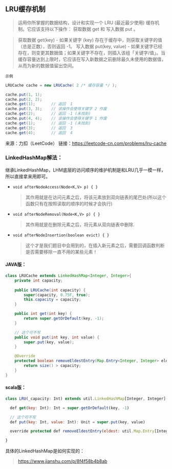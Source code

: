 ## LRU缓存机制

> 运用你所掌握的数据结构，设计和实现一个  LRU (最近最少使用) 缓存机制。它应该支持以下操作： 获取数据 get 和 写入数据 put 。

> 获取数据 get(key) - 如果关键字 (key) 存在于缓存中，则获取关键字的值（总是正数），否则返回 -1。
> 写入数据 put(key, value) - 如果关键字已经存在，则变更其数据值；如果关键字不存在，则插入该组「关键字/值」。当缓存容量达到上限时，它应该在写入新数据之前删除最久未使用的数据值，从而为新的数据值留出空间。

`示例` 

```java
LRUCache cache = new LRUCache( 2 /* 缓存容量 */ );

cache.put(1, 1);
cache.put(2, 2);
cache.get(1);       // 返回  1
cache.put(3, 3);    // 该操作会使得关键字 2 作废
cache.get(2);       // 返回 -1 (未找到)
cache.put(4, 4);    // 该操作会使得关键字 1 作废
cache.get(1);       // 返回 -1 (未找到)
cache.get(3);       // 返回  3
cache.get(4);       // 返回  4
```

来源：力扣（LeetCode）
链接：https://leetcode-cn.com/problems/lru-cache



### LinkedHashMap解法：

继承LinkedHashMap，LHM底层的访问顺序的维护机制是和LRU几乎一模一样，所以直接拿来用即可。

- `void afterNodeAccess(Node<K,V> p) { }`

  > 其作用就是在访问元素之后，将该元素放到双向链表的尾巴处(所以这个函数只有在按照读取的顺序的时候才会执行)

- `void afterNodeRemoval(Node<K,V> p) { }`

  > 其作用就是在删除元素之后，将元素从双向链表中删除.

- `void afterNodeInsertion(boolean evict) { }`

  > 这个才是我们题目中会用到的，在插入新元素之后，需要回调函数判断是否需要移除一直不用的某些元素！



#### JAVA版：

```java
class LRUCache extends LinkedHashMap<Integer, Integer>{
    private int capacity;
    
    public LRUCache(int capacity) {
        super(capacity, 0.75F, true);
        this.capacity = capacity;
    }

    public int get(int key) {
        return super.getOrDefault(key, -1);
    }

    // 这个可不写
    public void put(int key, int value) {
        super.put(key, value);
    }

    @Override
    protected boolean removeEldestEntry(Map.Entry<Integer, Integer> eldest) {
        return size() > capacity; 
    }
}
```

#### scala版：

```js
class LRU(_capacity: Int) extends util.LinkedHashMap[Integer, Integer](_capacity, 0.75F, true) {

  def get(key: Int): Int = super.getOrDefault(key, -1)

  // 这个可不写
  def put(key: Int, value: Int): Unit = super.put(key, value)

  override protected def removeEldestEntry(eldest: util.Map.Entry[Integer, Integer]): Boolean = size > _capacity

}
```

具体的LinkedHashMap是如何实现的：

>https://www.jianshu.com/p/8f4f58b4b8ab
